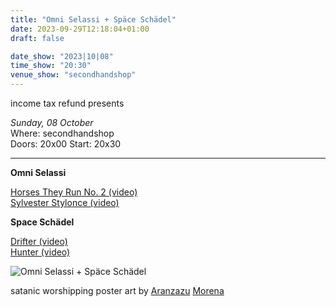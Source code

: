 ```yaml
---
title: "Omni Selassi + Späce Schädel"
date: 2023-09-29T12:18:04+01:00
draft: false

date_show: "2023|10|08"
time_show: "20:30"
venue_show: "secondhandshop"
---
```


income tax refund presents

_Sunday, 08 October_
\
Where: secondhandshop
\
Doors: 20x00
Start: 20x30

---

**Omni Selassi**

[Horses They Run No. 2 (video)](https://youtu.be/IfspIs6mVU8?si=okJVhQuZXi094ORX)
\
[Sylvester Stylonce (video)](https://youtu.be/HEIvLmgw1iM?si=j6UlumiHMzvsGSn5)

**Space Schädel**

[Drifter (video)](https://youtu.be/0yM8UGUnH6M?si=PwTS7oown1VcQHAH)
\
[Hunter (video)](https://youtu.be/jfVNQbzMaJw?si=prvwqTWngStUileg)

![Omni Selassi + Späce Schädel](../../posters/2023-10-08.jpg)

satanic worshipping poster art by [Aranzazu](https://aranzazumoena.com/) [Morena](https://www.instagram.com/aranzazumoena)

